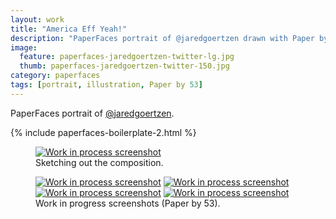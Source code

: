 ```yaml
---
layout: work
title: "America Eff Yeah!"
description: "PaperFaces portrait of @jaredgoertzen drawn with Paper by 53 on an iPad."
image: 
  feature: paperfaces-jaredgoertzen-twitter-lg.jpg
  thumb: paperfaces-jaredgoertzen-twitter-150.jpg
category: paperfaces
tags: [portrait, illustration, Paper by 53]
---
```


PaperFaces portrait of [@jaredgoertzen](http://twitter.com/jaredgoertzen).

{% include paperfaces-boilerplate-2.html %}

<figure>
	<a href="{{ site.url }}/images/paperfaces-jaredgoertzen-process-1-lg.jpg"><img src="{{ site.url }}/images/paperfaces-jaredgoertzen-process-1-750.jpg" alt="Work in process screenshot"></a>
	<figcaption>Sketching out the composition.</figcaption>
</figure>

<figure class="half">
	<a href="{{ site.url }}/images/paperfaces-jaredgoertzen-process-2-lg.jpg"><img src="{{ site.url }}/images/paperfaces-jaredgoertzen-process-2-600.jpg" alt="Work in process screenshot"></a>
	<a href="{{ site.url }}/images/paperfaces-jaredgoertzen-process-3-lg.jpg"><img src="{{ site.url }}/images/paperfaces-jaredgoertzen-process-3-600.jpg" alt="Work in process screenshot"></a>
	<a href="{{ site.url }}/images/paperfaces-jaredgoertzen-process-4-lg.jpg"><img src="{{ site.url }}/images/paperfaces-jaredgoertzen-process-4-600.jpg" alt="Work in process screenshot"></a>
	<a href="{{ site.url }}/images/paperfaces-jaredgoertzen-process-5-lg.jpg"><img src="{{ site.url }}/images/paperfaces-jaredgoertzen-process-5-600.jpg" alt="Work in process screenshot"></a>
	<figcaption>Work in progress screenshots (Paper by 53).</figcaption>
</figure>